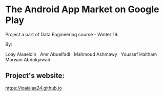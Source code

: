 # The Android App Market on Google Play

Project a part of Data Engineering course - Winter'19.

By: 

Loay Alaaeldin &nbsp;
Amr Abuelfadl &nbsp;
Mahmoud Ashmawy &nbsp;
Youssef Haitham &nbsp;
Marwan Abdulgawad


## Project's website: 
https://loaialaa24.github.io



